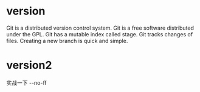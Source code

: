 # version
Git is a distributed version control system.
Git is a free software distributed under the GPL.
Git has a mutable index called stage.
Git tracks changes of files.
Creating a new branch is quick and simple.

# version2
实战一下 --no-ff